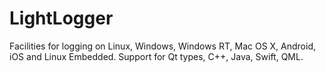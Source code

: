 LightLogger
===========

Facilities for logging on Linux, Windows, Windows RT, Mac OS X, Android, iOS and Linux Embedded. Support for Qt types, C++, Java, Swift, QML.
